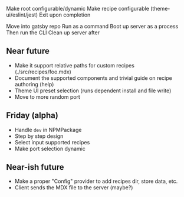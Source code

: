 Make root configurable/dynamic
Make recipe configurable (theme-ui/eslint/jest)
Exit upon completion

Move into gatsby repo
Run as a command
Boot up server as a process
Then run the CLI
Clean up server after

## Near future

- Make it support relative paths for custom recipes (./src/recipes/foo.mdx)
- Document the supported components and trivial guide on recipe authoring (help)
- Theme UI preset selection (runs dependent install and file write)
- Move to more random port

## Friday (alpha)

- Handle `dev` in NPMPackage
- Step by step design
- Select input supported recipes
- Make port selection dynamic

## Near-ish future

- Make a proper "Config" provider to add recipes dir, store data, etc.
- Client sends the MDX file to the server (maybe?)
